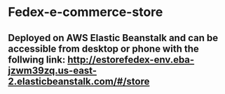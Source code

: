 # Fedex-e-commerce-store

## Deployed on AWS Elastic Beanstalk and can be accessible from desktop or phone with the follwing link: http://estorefedex-env.eba-jzwm39zq.us-east-2.elasticbeanstalk.com/#/store
